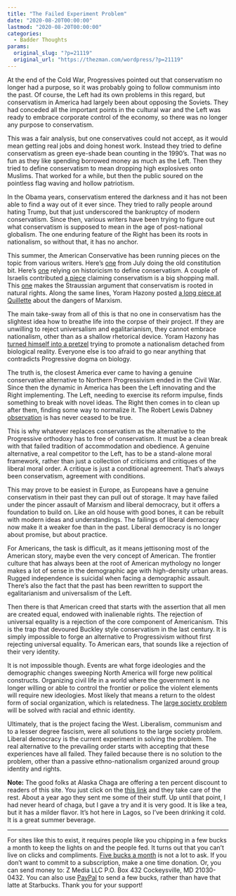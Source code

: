 ```yaml
---
title: "The Failed Experiment Problem"
date: "2020-08-20T00:00:00"
lastmod: "2020-08-20T00:00:00"
categories:
  - Badder Thoughts
params:
  original_slug: "?p=21119"
  original_url: "https://thezman.com/wordpress/?p=21119"
---
```


At the end of the Cold War, Progressives pointed out that conservatism
no longer had a purpose, so it was probably going to follow communism
into the past. Of course, the Left had its own problems in this regard,
but conservatism in America had largely been about opposing the Soviets.
They had conceded all the important points in the cultural war and the
Left was ready to embrace corporate control of the economy, so there was
no longer any purpose to conservatism.

This was a fair analysis, but one conservatives could not accept, as it
would mean getting real jobs and doing honest work. Instead they tried
to define conservatism as green eye-shade bean counting in the 1990’s.
That was no fun as they like spending borrowed money as much as the
Left. Then they tried to define conservatism to mean dropping high
explosives onto Muslims. That worked for a while, but then the public
soured on the pointless flag waving and hollow patriotism.

In the Obama years, conservatism entered the darkness and it has not
been able to find a way out of it ever since. They tried to rally people
around hating Trump, but that just underscored the bankruptcy of modern
conservatism. Since then, various writers have been trying to figure out
what conservatism is supposed to mean in the age of post-national
globalism. The one enduring feature of the Right has been its roots in
nationalism, so without that, it has no anchor.

This summer, the American Conservative has been running pieces on the
topic from various writers. Here’s <a
href="https://www.theamericanconservative.com/articles/conservatism-remains-rooted-in-the-constitution/"
rel="noopener noreferrer" target="_blank">one</a> from July doing the
old constitution bit. Here’s <a
href="https://www.theamericanconservative.com/articles/cheerful-allegiance-to-truth/"
rel="noopener noreferrer" target="_blank">one</a> relying on historicism
to define conservatism. A couple of Israelis contributed <a
href="https://www.theamericanconservative.com/articles/american-nationalists/"
rel="noopener noreferrer" target="_blank">a piece</a> claiming
conservatism is a big shopping mall. This <a
href="https://www.theamericanconservative.com/articles/conservatism-is-rooted-in-natural-rights/"
rel="noopener noreferrer" target="_blank">one</a> makes the Straussian
argument that conservatism is rooted in natural rights. Along the same
lines, Yoram Hazony posted
<a href="https://quillette.com/2020/08/16/the-challenge-of-marxism/"
rel="noopener noreferrer" target="_blank">a long piece at Quillette</a>
about the dangers of Marxism.

The main take-sway from all of this is that no one in conservatism has
the slightest idea how to breathe life into the corpse of their project.
If they are unwilling to reject universalism and egalitarianism, they
cannot embrace nationalism, other than as a shallow rhetorical device.
Yoram Hazony has <a href="https://thezman.com/wordpress/?p=18094"
rel="noopener noreferrer" target="_blank">turned himself into a
pretzel</a> trying to promote a nationalism detached from biological
reality. Everyone else is too afraid to go near anything that
contradicts Progressive dogma on biology.

The truth is, the closest America ever came to having a genuine
conservative alternative to Northern Progressivism ended in the Civil
War. Since then the dynamic in America has been the Left innovating and
the Right implementing. The Left, needing to exercise its reform
impulse, finds something to break with novel ideas. The Right then comes
in to clean up after them, finding some way to normalize it. The Robert
Lewis Dabney <a
href="https://www.goodreads.com/quotes/826117-it-may-be-inferred-again-that-the-present-movement-for"
rel="noopener noreferrer" target="_blank">observation</a> is has never
ceased to be true.

This is why whatever replaces conservatism as the alternative to the
Progressive orthodoxy has to free of conservatism. It must be a clean
break with that failed tradition of accommodation and obedience. A
genuine alternative, a real competitor to the Left, has to be a
stand-alone moral framework, rather than just a collection of criticisms
and critiques of the liberal moral order. A critique is just a
conditional agreement. That’s always been conservatism, agreement with
conditions.

This may prove to be easiest in Europe, as Europeans have a genuine
conservatism in their past they can pull out of storage. It may have
failed under the pincer assault of Marxism and liberal democracy, but it
offers a foundation to build on. Like an old house with good bones, it
can be rebuilt with modern ideas and understandings. The failings of
liberal democracy now make it a weaker foe than in the past. Liberal
democracy is no longer about promise, but about practice.

For Americans, the task is difficult, as it means jettisoning most of
the American story, maybe even the very concept of American. The
frontier culture that has always been at the root of American mythology
no longer makes a lot of sense in the demographic age with high-density
urban areas. Rugged independence is suicidal when facing a demographic
assault. There’s also the fact that the past has been rewritten to
support the egalitarianism and universalism of the Left.

Then there is that American creed that starts with the assertion that
all men are created equal, endowed with inalienable rights. The
rejection of universal equality is a rejection of the core component of
Americanism. This is the trap that devoured Buckley style conservatism
in the last century. It is simply impossible to forge an alternative to
Progressivism without first rejecting universal equality. To American
ears, that sounds like a rejection of their very identity.

It is not impossible though. Events are what forge ideologies and the
demographic changes sweeping North America will forge new political
constructs. Organizing civil life in a world where the government is no
longer willing or able to control the frontier or police the violent
elements will require new ideologies. Most likely that means a return to
the oldest form of social organization, which is relatedness. The <a
href="https://www.scirp.org/journal/paperinformation.aspx?paperid=102034"
rel="noopener noreferrer" target="_blank">large society problem</a> will
be solved with racial and ethnic identity.

Ultimately, that is the project facing the West. Liberalism, communism
and to a lesser degree fascism, were all solutions to the large society
problem. Liberal democracy is the current experiment in solving the
problem. The real alternative to the prevailing order starts with
accepting that these experiences have all failed. They failed because
there is no solution to the problem, other than a passive
ethno-nationalism organized around group identity and rights.

**Note:** The good folks at Alaska Chaga are offering a ten percent
discount to readers of this site. You just click on the
<a href="https://alaskachaga.us/discount/ZMAN" rel="noopener noreferrer"
target="_blank">this link</a> and they take care of the rest. About a
year ago they sent me some of their stuff. Up until that point, I had
never heard of chaga, but I gave a try and it is very good. It is like a
tea, but it has a milder flavor. It’s hot here in Lagos, so I’ve been
drinking it cold. It is a great summer beverage.

------------------------------------------------------------------------

For sites like this to exist, it requires people like you chipping in a
few bucks a month to keep the lights on and the people fed. It turns out
that you can’t live on clicks and compliments.
<a href="https://www.subscribestar.com/the-z-blog"
rel="noopener noreferrer" target="_blank">Five bucks a month</a> is not
a lot to ask. If you don’t want to commit to a subscription, make a one
time donation. Or, you can send money to: Z Media LLC P.O. Box 432
Cockeysville, MD 21030-0432. You can also use <a
href="https://www.paypal.com/cgi-bin/webscr?cmd=_s-xclick&amp;hosted_button_id=UDAS2Q8JYA6CN&amp;source=url"
rel="noopener noreferrer" target="_blank">PayPal</a> to send a few
bucks, rather than have that latte at Starbucks. Thank you for your
support!
